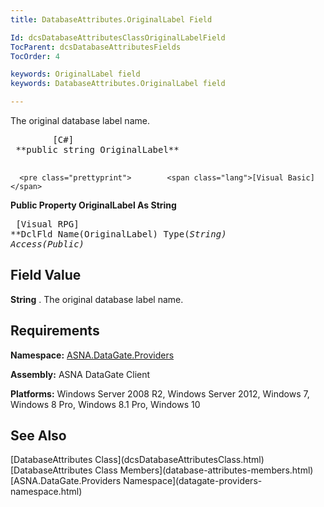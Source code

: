```yaml
---
title: DatabaseAttributes.OriginalLabel Field

Id: dcsDatabaseAttributesClassOriginalLabelField
TocParent: dcsDatabaseAttributesFields
TocOrder: 4

keywords: OriginalLabel field
keywords: DatabaseAttributes.OriginalLabel field

---
```


The original database label name.
<pre class="prettyprint">        <span class="lang">[C#]</span>
 **public string OriginalLabel** 
      </pre>
      <pre class="prettyprint">        <span class="lang">[Visual Basic]</span>
 **Public Property OriginalLabel As String** 
      </pre>
      <pre class="prettyprint">        <span class="lang">[Visual RPG]</span>
 **DclFld Name(OriginalLabel) Type(*String) Access(*Public)** 
      </pre>

## Field Value

**String** . The original database label name.
## Requirements

**Namespace:** [ ASNA.DataGate.Providers](datagate-providers-namespace.html) 

**Assembly:** ASNA DataGate Client

**Platforms:** Windows Server 2008 R2, Windows Server 2012, Windows 7, Windows 8 Pro, Windows 8.1 Pro, Windows 10
## See Also

<dl />
      [DatabaseAttributes Class](dcsDatabaseAttributesClass.html)
      <br />
      [DatabaseAttributes Class Members](database-attributes-members.html)
      <br />
      [ASNA.DataGate.Providers Namespace](datagate-providers-namespace.html)

